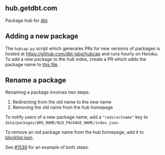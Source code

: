 ## hub.getdbt.com

Package hub for [dbt](https://www.getdbt.com).

## Adding a new package

The `hubcap.py` script which generates PRs for new versions of packages is hosted at https://github.com/dbt-labs/hubcap and runs hourly on Heroku. To add a new package to the hub index, create a PR which adds the package name to [this file](https://github.com/dbt-labs/hubcap/blob/master/hub.json).

## Rename a package

Renaming a package involves two steps:
1. Redirecting from the old name to the new name
1. Removing the old name from the hub homepage

To notify users of a new package name, add a `"redirectname"` key to `data/packages/ORG_NAME/OLD_PACKAGE_NAME/index.json`.

To remove an old package name from the hub homepage, add it to [blocklist.json](data/blocklist.json).

See [#1539](https://github.com/dbt-labs/hub.getdbt.com/pull/1539/files) for an example of both steps. 
